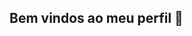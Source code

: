 ## Bem vindos ao meu perfil 💙

<!--
Meu nome é João Emmanuel

Um pouco sobre mim

- 👨‍🎓 Sou um estudante buscando desenvolver minhas habilidades de programação
- 🌱 Tenho buscado aprender HTML, CSS, JavaScript e Python
- 💡 Uso esse espaço para organizar e compartilhar meus projetos
- 📫 Para entrar em contato comigo usem meu e-mail: j.emmanuelsdm@gmail.com
- 😄 Use os pronomes ele/dele para se referirem a mim
-->
